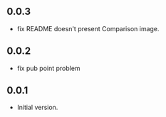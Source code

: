 ## 0.0.3

- fix README doesn't present Comparison image.

## 0.0.2

- fix pub point problem

## 0.0.1

- Initial version.
